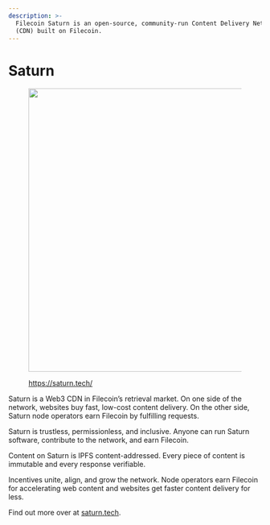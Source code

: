 ```yaml
---
description: >-
  Filecoin Saturn is an open-source, community-run Content Delivery Network
  (CDN) built on Filecoin.
---
```


# Saturn

<figure><img src="https://docs.filecoin.io/basics/how-retrieval-works/saturn/saturn-homepage_hudb464253350709f4eebed6874d173158_1678978_0b2cf2249460f74d7567c3f0130966e9.webp" alt="" width="563"><figcaption><p><a href="https://saturn.tech/">https://saturn.tech/</a></p></figcaption></figure>

Saturn is a Web3 CDN in Filecoin’s retrieval market. On one side of the network, websites buy fast, low-cost content delivery. On the other side, Saturn node operators earn Filecoin by fulfilling requests.

Saturn is trustless, permissionless, and inclusive. Anyone can run Saturn software, contribute to the network, and earn Filecoin.

Content on Saturn is IPFS content-addressed. Every piece of content is immutable and every response verifiable.

Incentives unite, align, and grow the network. Node operators earn Filecoin for accelerating web content and websites get faster content delivery for less.

Find out more over at [saturn.tech](https://saturn.tech).
